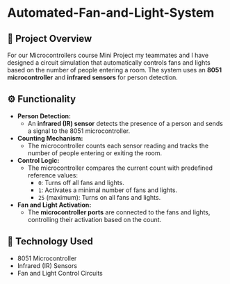 # Automated-Fan-and-Light-System

## 📌 Project Overview
For our Microcontrollers course Mini Project my teammates and I have designed a circuit simulation that automatically controls fans and lights based on the number of people entering a room. The system uses an **8051 microcontroller** and **infrared sensors** for person detection.

## ⚙️ Functionality
- **Person Detection:**  
  - An **infrared (IR) sensor** detects the presence of a person and sends a signal to the 8051 microcontroller.  
- **Counting Mechanism:**  
  - The microcontroller counts each sensor reading and tracks the number of people entering or exiting the room.  
- **Control Logic:**  
  - The microcontroller compares the current count with predefined reference values:  
    - `0`: Turns off all fans and lights.  
    - `1`: Activates a minimal number of fans and lights.  
    - `25` (maximum): Turns on all fans and lights.  
- **Fan and Light Activation:**  
  - The **microcontroller ports** are connected to the fans and lights, controlling their activation based on the count.

## 🔧 Technology Used
- 8051 Microcontroller  
- Infrared (IR) Sensors  
- Fan and Light Control Circuits  
